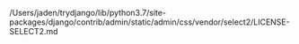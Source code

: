 /Users/jaden/trydjango/lib/python3.7/site-packages/django/contrib/admin/static/admin/css/vendor/select2/LICENSE-SELECT2.md
